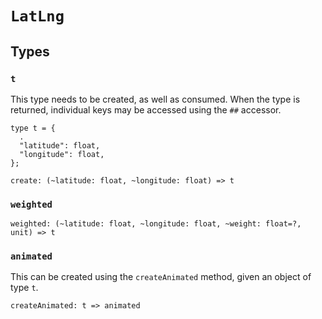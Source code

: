 # `LatLng`

## Types

### `t`

This type needs to be created, as well as consumed. When the type is returned,
individual keys may be accessed using the `##` accessor.

```reason
type t = {
  .
  "latitude": float,
  "longitude": float,
};
```

```reason
create: (~latitude: float, ~longitude: float) => t
```

### `weighted`

```reason
weighted: (~latitude: float, ~longitude: float, ~weight: float=?, unit) => t
```

### `animated`

This can be created using the `createAnimated` method, given an object of type
`t`.

```reason
createAnimated: t => animated
```
